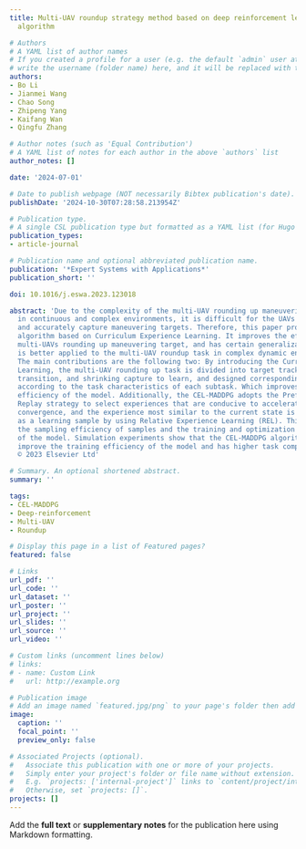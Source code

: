```yaml
---
title: Multi-UAV roundup strategy method based on deep reinforcement learning CEL-MADDPG
  algorithm

# Authors
# A YAML list of author names
# If you created a profile for a user (e.g. the default `admin` user at `content/authors/admin/`), 
# write the username (folder name) here, and it will be replaced with their full name and linked to their profile.
authors:
- Bo Li
- Jianmei Wang
- Chao Song
- Zhipeng Yang
- Kaifang Wan
- Qingfu Zhang

# Author notes (such as 'Equal Contribution')
# A YAML list of notes for each author in the above `authors` list
author_notes: []

date: '2024-07-01'

# Date to publish webpage (NOT necessarily Bibtex publication's date).
publishDate: '2024-10-30T07:28:58.213954Z'

# Publication type.
# A single CSL publication type but formatted as a YAML list (for Hugo requirements).
publication_types:
- article-journal

# Publication name and optional abbreviated publication name.
publication: '*Expert Systems with Applications*'
publication_short: ''

doi: 10.1016/j.eswa.2023.123018

abstract: 'Due to the complexity of the multi-UAV rounding up maneuvering target task
  in continuous and complex environments, it is difficult for the UAVs to quickly
  and accurately capture maneuvering targets. Therefore, this paper proposes CEL-MADDPG
  algorithm based on Curriculum Experience Learning. It improves the efficiency of
  multi-UAVs rounding up maneuvering target, and has certain generalization. which
  is better applied to the multi-UAV roundup task in complex dynamic environments.
  The main contributions are the following two: By introducing the Curriculum Experience
  Learning, the multi-UAV rounding up task is divided into target tracking, encircling
  transition, and shrinking capture to learn, and designed corresponding reward function
  according to the task characteristics of each subtask. Which improves the learning
  efficiency of the model. Additionally, the CEL-MADDPG adopts the Preferential Experience
  Replay strategy to select experiences that are conducive to accelerating network
  convergence, and the experience most similar to the current state is further selected
  as a learning sample by using Relative Experience Learning (REL). This improves
  the sampling efficiency of samples and the training and optimization efficiency
  of the model. Simulation experiments show that the CEL-MADDPG algorithm can effectively
  improve the training efficiency of the model and has higher task completion efficiency.
  © 2023 Elsevier Ltd'

# Summary. An optional shortened abstract.
summary: ''

tags:
- CEL-MADDPG
- Deep-reinforcement
- Multi-UAV
- Roundup

# Display this page in a list of Featured pages?
featured: false

# Links
url_pdf: ''
url_code: ''
url_dataset: ''
url_poster: ''
url_project: ''
url_slides: ''
url_source: ''
url_video: ''

# Custom links (uncomment lines below)
# links:
# - name: Custom Link
#   url: http://example.org

# Publication image
# Add an image named `featured.jpg/png` to your page's folder then add a caption below.
image:
  caption: ''
  focal_point: ''
  preview_only: false

# Associated Projects (optional).
#   Associate this publication with one or more of your projects.
#   Simply enter your project's folder or file name without extension.
#   E.g. `projects: ['internal-project']` links to `content/project/internal-project/index.md`.
#   Otherwise, set `projects: []`.
projects: []
---
```


Add the **full text** or **supplementary notes** for the publication here using Markdown formatting.
